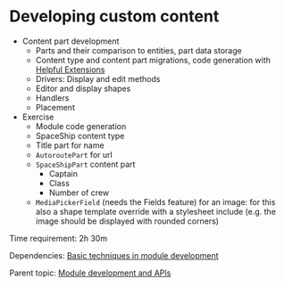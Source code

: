 # Developing custom content



- Content part development
	- Parts and their comparison to entities, part data storage
	- Content type and content part migrations, code generation with [Helpful Extensions](https://github.com/Lombiq/Helpful-Extensions#code-generation-helpful-extensions)
	- Drivers: Display and edit methods
	- Editor and display shapes
	- Handlers
	- Placement
- Exercise
	- Module code generation
	- SpaceShip content type
	- Title part for name
	- `AutoroutePart` for url
	- `SpaceShipPart` content part
		- Captain
		- Class
		- Number of crew
	- `MediaPickerField` (needs the Fields feature) for an image: for this also a shape template override with a stylesheet include (e.g. the image should be displayed with rounded corners)

Time requirement: 2h 30m

Dependencies: [Basic techniques in module development](BasicTechniquesInModuleDevelopment)

Parent topic: [Module development and APIs](./)